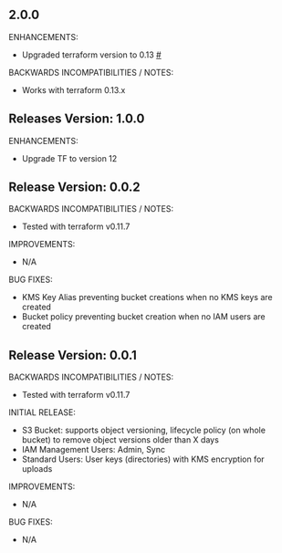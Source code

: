 ## 2.0.0

ENHANCEMENTS:
* Upgraded terraform version to 0.13  [#](https://github.com/zoitech/terraform-aws-s3-with-iam-access/issues/6)

BACKWARDS INCOMPATIBILITIES / NOTES:
* Works with terraform 0.13.x

## Releases Version: 1.0.0

ENHANCEMENTS:
* Upgrade TF to version 12 

## Release Version: 0.0.2

BACKWARDS INCOMPATIBILITIES / NOTES:

* Tested with terraform v0.11.7



IMPROVEMENTS:

* N/A

BUG FIXES:

* KMS Key Alias preventing bucket creations when no KMS keys are created
* Bucket policy preventing bucket creation when no IAM users are created

## Release Version: 0.0.1

BACKWARDS INCOMPATIBILITIES / NOTES:

* Tested with terraform v0.11.7

INITIAL RELEASE:

* S3 Bucket: supports object versioning, lifecycle policy (on whole bucket) to remove object versions older than X days
* IAM Management Users: Admin, Sync
* Standard Users: User keys (directories) with KMS encryption for uploads

IMPROVEMENTS:

* N/A

BUG FIXES:

* N/A
